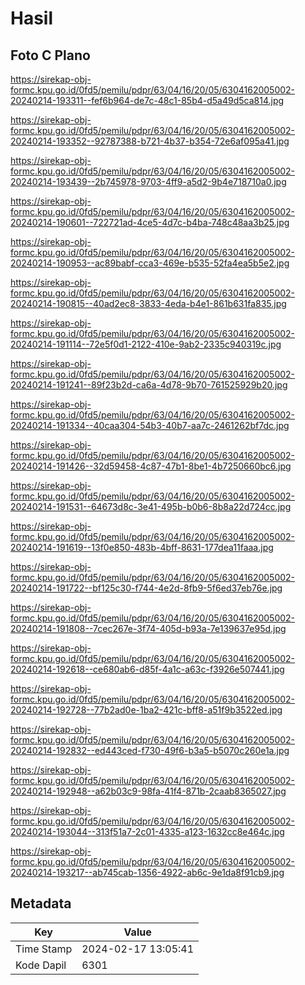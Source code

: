 # Hasil

## Foto C Plano

https://sirekap-obj-formc.kpu.go.id/0fd5/pemilu/pdpr/63/04/16/20/05/6304162005002-20240214-193311--fef6b964-de7c-48c1-85b4-d5a49d5ca814.jpg

https://sirekap-obj-formc.kpu.go.id/0fd5/pemilu/pdpr/63/04/16/20/05/6304162005002-20240214-193352--92787388-b721-4b37-b354-72e6af095a41.jpg

https://sirekap-obj-formc.kpu.go.id/0fd5/pemilu/pdpr/63/04/16/20/05/6304162005002-20240214-193439--2b745978-9703-4ff9-a5d2-9b4e718710a0.jpg

https://sirekap-obj-formc.kpu.go.id/0fd5/pemilu/pdpr/63/04/16/20/05/6304162005002-20240214-190601--722721ad-4ce5-4d7c-b4ba-748c48aa3b25.jpg

https://sirekap-obj-formc.kpu.go.id/0fd5/pemilu/pdpr/63/04/16/20/05/6304162005002-20240214-190953--ac89babf-cca3-469e-b535-52fa4ea5b5e2.jpg

https://sirekap-obj-formc.kpu.go.id/0fd5/pemilu/pdpr/63/04/16/20/05/6304162005002-20240214-190815--40ad2ec8-3833-4eda-b4e1-861b631fa835.jpg

https://sirekap-obj-formc.kpu.go.id/0fd5/pemilu/pdpr/63/04/16/20/05/6304162005002-20240214-191114--72e5f0d1-2122-410e-9ab2-2335c940319c.jpg

https://sirekap-obj-formc.kpu.go.id/0fd5/pemilu/pdpr/63/04/16/20/05/6304162005002-20240214-191241--89f23b2d-ca6a-4d78-9b70-761525929b20.jpg

https://sirekap-obj-formc.kpu.go.id/0fd5/pemilu/pdpr/63/04/16/20/05/6304162005002-20240214-191334--40caa304-54b3-40b7-aa7c-2461262bf7dc.jpg

https://sirekap-obj-formc.kpu.go.id/0fd5/pemilu/pdpr/63/04/16/20/05/6304162005002-20240214-191426--32d59458-4c87-47b1-8be1-4b7250660bc6.jpg

https://sirekap-obj-formc.kpu.go.id/0fd5/pemilu/pdpr/63/04/16/20/05/6304162005002-20240214-191531--64673d8c-3e41-495b-b0b6-8b8a22d724cc.jpg

https://sirekap-obj-formc.kpu.go.id/0fd5/pemilu/pdpr/63/04/16/20/05/6304162005002-20240214-191619--13f0e850-483b-4bff-8631-177dea11faaa.jpg

https://sirekap-obj-formc.kpu.go.id/0fd5/pemilu/pdpr/63/04/16/20/05/6304162005002-20240214-191722--bf125c30-f744-4e2d-8fb9-5f6ed37eb76e.jpg

https://sirekap-obj-formc.kpu.go.id/0fd5/pemilu/pdpr/63/04/16/20/05/6304162005002-20240214-191808--7cec267e-3f74-405d-b93a-7e139637e95d.jpg

https://sirekap-obj-formc.kpu.go.id/0fd5/pemilu/pdpr/63/04/16/20/05/6304162005002-20240214-192618--ce680ab6-d85f-4a1c-a63c-f3926e507441.jpg

https://sirekap-obj-formc.kpu.go.id/0fd5/pemilu/pdpr/63/04/16/20/05/6304162005002-20240214-192728--77b2ad0e-1ba2-421c-bff8-a51f9b3522ed.jpg

https://sirekap-obj-formc.kpu.go.id/0fd5/pemilu/pdpr/63/04/16/20/05/6304162005002-20240214-192832--ed443ced-f730-49f6-b3a5-b5070c260e1a.jpg

https://sirekap-obj-formc.kpu.go.id/0fd5/pemilu/pdpr/63/04/16/20/05/6304162005002-20240214-192948--a62b03c9-98fa-41f4-871b-2caab8365027.jpg

https://sirekap-obj-formc.kpu.go.id/0fd5/pemilu/pdpr/63/04/16/20/05/6304162005002-20240214-193044--313f51a7-2c01-4335-a123-1632cc8e464c.jpg

https://sirekap-obj-formc.kpu.go.id/0fd5/pemilu/pdpr/63/04/16/20/05/6304162005002-20240214-193217--ab745cab-1356-4922-ab6c-9e1da8f91cb9.jpg


## Metadata

| Key        | Value               |
| ---------- | ------------------- |
| Time Stamp | 2024-02-17 13:05:41 |
| Kode Dapil | 6301                |



